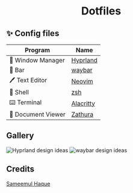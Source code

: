 <h1 align="center">
	Dotfiles
  <br>
 </h1>
	
## ✨ Config files

| Program           | Name                                                                                                                         |
| ----------------- | -----------------------------------------------------------------------------------------------------------------------------|
| 🚀 Window Manager  | [Hyprland](https://github.com/hyprwm/Hyprland)                                                                                                                   |
| 🚧 Bar             | [waybar](https://github.com/Alexays/Waybar)                                                                                 |
| 🖊️ Text Editor     | [Neovim](https://github.com/neovim/neovim)                                                                                  |
| 🐚 Shell           | [zsh](http://en.wikipedia.org/wiki/Z_shell)                                                                                                |
| ⌨️ Terminal        | [Alacritty](https://github.com/alacritty/alacritty)                                                                         |
| 📄 Document Viewer | [Zathura](https://github.com/pwmt/zathura)                                                                                  |

## Gallery
![Hyprland design ideas](https://github.com/mashhoor-ahdal/dotfiles/assets/101206478/92b989ae-8b13-4d7c-a826-c27892208924)
![waybar design ideas](https://github.com/mashhoor-ahdal/dotfiles/assets/101206478/e37e1b54-8802-42cb-baba-90a4559ec825)



## Credits

[Sameemul Haque](https://github.com/sameemul-haque)

